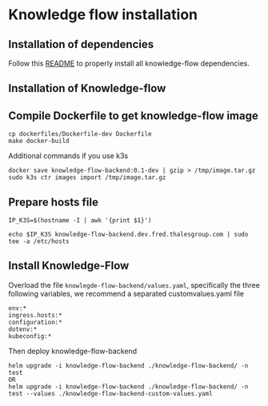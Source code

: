 # Knowledge flow installation

## Installation of dependencies

Follow this [README](https://github.com/ThalesGroup/fred-deployment-factory/tree/main/charts) to properly install all knowledge-flow dependencies.

## Installation of Knowledge-flow

## Compile Dockerfile to get knowledge-flow image

```
cp dockerfiles/Dockerfile-dev Dockerfile
make docker-build
```

Additional commands if you use k3s
```
docker save knowledge-flow-backend:0.1-dev | gzip > /tmp/image.tar.gz
sudo k3s ctr images import /tmp/image.tar.gz
```

## Prepare hosts file

```
IP_K3S=$(hostname -I | awk '{print $1}')

echo $IP_K3S knowledge-flow-backend.dev.fred.thalesgroup.com | sudo tee -a /etc/hosts
```

## Install Knowledge-Flow

Overload the file `knowlegde-flow-backend/values.yaml`, specifically the three following variables, we recommend a separated customvalues.yaml file

```
env:*
ingress.hosts:*
configuration:*
dotenv:*
kubeconfig:*
```

Then deploy knowledge-flow-backend

```
helm upgrade -i knowledge-flow-backend ./knowledge-flow-backend/ -n test
OR
helm upgrade -i knowledge-flow-backend ./knowledge-flow-backend/ -n test --values ./knowledge-flow-backend-custom-values.yaml
```

